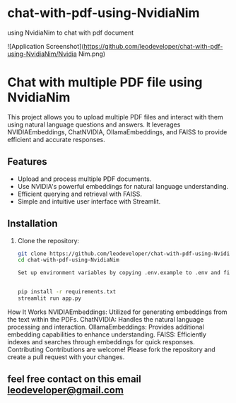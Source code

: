 # chat-with-pdf-using-NvidiaNim
using NvidiaNim to chat with pdf document

![Application Screenshot](https://github.com/leodeveloper/chat-with-pdf-using-NvidiaNim/Nvidia Nim.png)

# Chat with multiple PDF file using NvidiaNim

This project allows you to upload multiple PDF files and interact with them using natural language questions and answers. It leverages NVIDIAEmbeddings, ChatNVIDIA, OllamaEmbeddings, and FAISS to provide efficient and accurate responses.

## Features

- Upload and process multiple PDF documents.
- Use NVIDIA's powerful embeddings for natural language understanding.
- Efficient querying and retrieval with FAISS.
- Simple and intuitive user interface with Streamlit.

## Installation

1. Clone the repository:
   ```bash
   git clone https://github.com/leodeveloper/chat-with-pdf-using-NvidiaNim.git
   cd chat-with-pdf-using-NvidiaNim

   Set up environment variables by copying .env.example to .env and filling in the necessary values.


   pip install -r requirements.txt
   streamlit run app.py


How It Works
NVIDIAEmbeddings: Utilized for generating embeddings from the text within the PDFs.
ChatNVIDIA: Handles the natural language processing and interaction.
OllamaEmbeddings: Provides additional embedding capabilities to enhance understanding.
FAISS: Efficiently indexes and searches through embeddings for quick responses.
Contributing
Contributions are welcome! Please fork the repository and create a pull request with your changes.

## feel free contact on this email leodeveloper@gmail.com